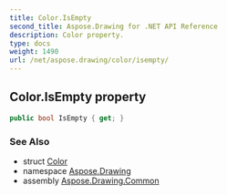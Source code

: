 ```yaml
---
title: Color.IsEmpty
second_title: Aspose.Drawing for .NET API Reference
description: Color property. 
type: docs
weight: 1490
url: /net/aspose.drawing/color/isempty/
---
```

## Color.IsEmpty property

```csharp
public bool IsEmpty { get; }
```

### See Also

* struct [Color](../)
* namespace [Aspose.Drawing](../../color/)
* assembly [Aspose.Drawing.Common](../../../)


